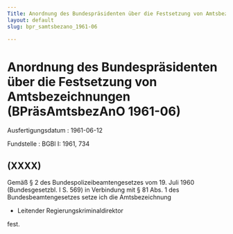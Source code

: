 ```yaml
---
Title: Anordnung des Bundespräsidenten über die Festsetzung von Amtsbezeichnungen
layout: default
slug: bpr_samtsbezano_1961-06

---
```


# Anordnung des Bundespräsidenten über die Festsetzung von Amtsbezeichnungen (BPräsAmtsbezAnO 1961-06)

Ausfertigungsdatum
:   1961-06-12

Fundstelle
:   BGBl I: 1961, 734



## (XXXX)

Gemäß § 2 des Bundespolizeibeamtengesetzes vom 19. Juli 1960
(Bundesgesetzbl. I S. 569) in Verbindung mit § 81 Abs. 1 des
Bundesbeamtengesetzes setze ich die Amtsbezeichnung

*   Leitender Regierungskriminaldirektor



fest.

